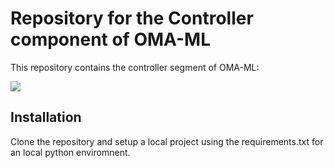 # Repository for the Controller component of OMA-ML

This repository contains the controller segment of OMA-ML:

![](https://github.com/hochschule-darmstadt/MetaAutoML-Controller/blob/main/docs/images/controller-overview.png)

## Installation

Clone the repository and setup a local project using the requirements.txt for an local python enviromnent.

